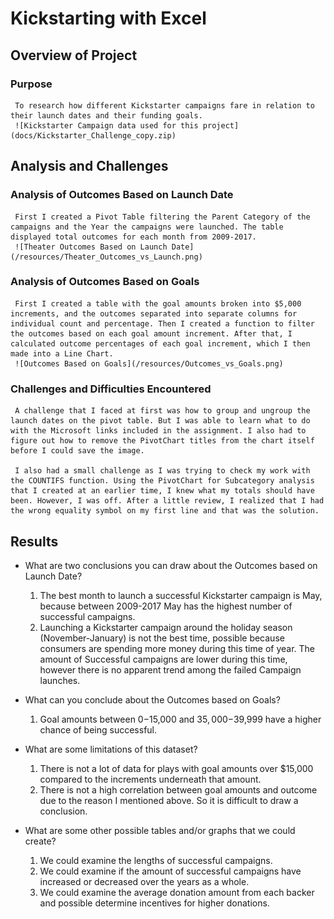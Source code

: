 # Kickstarting with Excel

## Overview of Project

### Purpose
     To research how different Kickstarter campaigns fare in relation to their launch dates and their funding goals.
     ![Kickstarter Campaign data used for this project](docs/Kickstarter_Challenge_copy.zip)

## Analysis and Challenges

### Analysis of Outcomes Based on Launch Date
     
     First I created a Pivot Table filtering the Parent Category of the campaigns and the Year the campaigns were launched. The table displayed total outcomes for each month from 2009-2017.
     ![Theater Outcomes Based on Launch Date](/resources/Theater_Outcomes_vs_Launch.png)  

### Analysis of Outcomes Based on Goals
     
     First I created a table with the goal amounts broken into $5,000 increments, and the outcomes separated into separate columns for individual count and percentage. Then I created a function to filter the outcomes based on each goal amount increment. After that, I calculated outcome percentages of each goal increment, which I then made into a Line Chart.
     ![Outcomes Based on Goals](/resources/Outcomes_vs_Goals.png)

### Challenges and Difficulties Encountered

     A challenge that I faced at first was how to group and ungroup the launch dates on the pivot table. But I was able to learn what to do with the Microsoft links included in the assignment. I also had to figure out how to remove the PivotChart titles from the chart itself before I could save the image.

     I also had a small challenge as I was trying to check my work with the COUNTIFS function. Using the PivotChart for Subcategory analysis that I created at an earlier time, I knew what my totals should have been. However, I was off. After a little review, I realized that I had the wrong equality symbol on my first line and that was the solution.

## Results

- What are two conclusions you can draw about the Outcomes based on Launch Date?

     1) The best month to launch a successful Kickstarter campaign is May, because between 2009-2017 May has the highest number of successful campaigns.
     2) Launching a Kickstarter campaign around the holiday season (November-January) is not the best time, possible because consumers are spending more money during this time of year. The amount of Successful campaigns are lower during this time, however there is no apparent trend among the failed Campaign launches.

- What can you conclude about the Outcomes based on Goals?

     1) Goal amounts between $0-$15,000 and $35,000-$39,999 have a higher chance of being successful.

- What are some limitations of this dataset?

     1) There is not a lot of data for plays with goal amounts over $15,000 compared to the increments underneath that amount.
     2) There is not a high correlation between goal amounts and outcome due to the reason I mentioned above. So it is difficult to draw a conclusion.

- What are some other possible tables and/or graphs that we could create?

     1) We could examine the lengths of successful campaigns.
     2) We could examine if the amount of successful campaigns have increased or decreased over the years as a whole.
     3) We could examine the average donation amount from each backer and possible determine incentives for higher donations.

